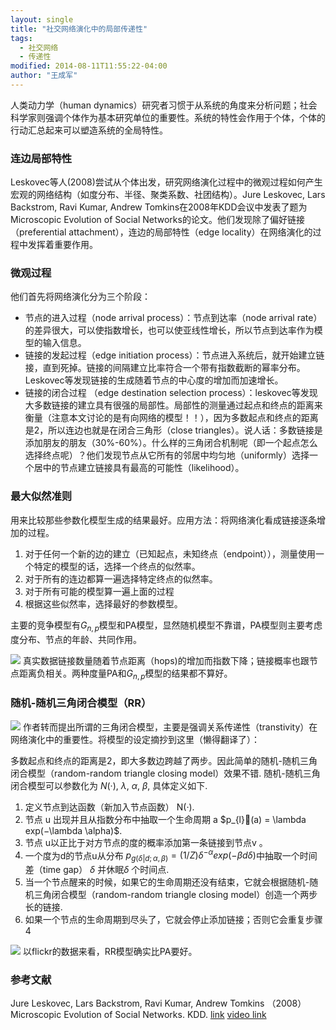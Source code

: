 ```yaml
---
layout: single
title: "社交网络演化中的局部传递性"
tags:
  - 社交网络
  - 传递性
modified: 2014-08-11T11:55:22-04:00
author: "王成军"
---
```


人类动力学（human dynamics）研究者习惯于从系统的角度来分析问题；社会科学家则强调个体作为基本研究单位的重要性。系统的特性会作用于个体，个体的行动汇总起来可以塑造系统的全局特性。

### 连边局部特性

Leskovec等人(2008)尝试从个体出发，研究网络演化过程中的微观过程如何产生宏观的网络结构（如度分布、半径、聚类系数、社团结构）。Jure Leskovec, Lars Backstrom, Ravi Kumar, Andrew Tomkins在2008年KDD会议中发表了题为Microscopic Evolution of Social Networks的论文。他们发现除了偏好链接（preferential attachment），连边的局部特性（edge locality）在网络演化的过程中发挥着重要作用。

### 微观过程
他们首先将网络演化分为三个阶段：

- 节点的进入过程（node arrival process）：节点到达率（node arrival rate）的差异很大，可以使指数增长，也可以使亚线性增长，所以节点到达率作为模型的输入信息。
- 链接的发起过程（edge initiation process）：节点进入系统后，就开始建立链接，直到死掉。链接的间隔建立比率符合一个带有指数截断的幂率分布。Leskovec等发现链接的生成随着节点的中心度的增加而加速增长。
- 链接的闭合过程 （edge destination selection process）：leskovec等发现大多数链接的建立具有很强的局部性。局部性的测量通过起点和终点的距离来衡量（注意本文讨论的是有向网络的模型！！），因为多数起点和终点的距离是2，所以连边也就是在闭合三角形（close triangles）。说人话：多数链接是添加朋友的朋友（30%-60%）。什么样的三角闭合机制呢（即一个起点怎么选择终点呢）？他们发现节点从它所有的邻居中均匀地（uniformly）选择一个居中的节点建立链接具有最高的可能性（likelihood）。

### 最大似然准则
用来比较那些参数化模型生成的结果最好。应用方法：将网络演化看成链接逐条增加的过程。

1. 对于任何一个新的边的建立（已知起点，未知终点（endpoint）），测量使用一个特定的模型的话，选择一个终点的似然率。
2. 对于所有的连边都算一遍选择特定终点的似然率。
3. 对于所有可能的模型算一遍上面的过程
4. 根据这些似然率，选择最好的参数模型。

主要的竞争模型有$G_{n, p}$模型和PA模型，显然随机模型不靠谱，PA模型则主要考虑度分布、节点的年龄、共同作用。

![](http://chengjun.qiniudn.com/edges_leskovec.PNG)
真实数据链接数量随着节点距离（hops)的增加而指数下降；链接概率也跟节点距离负相关。两种度量PA和$G_{n, p}$模型的结果都不算好。

### 随机-随机三角闭合模型（RR）
![](http://chengjun.qiniudn.com/triangle-closing.PNG)
作者转而提出所谓的三角闭合模型，主要是强调关系传递性（transtivity）在网络演化中的重要性。将模型的设定摘抄到这里（懒得翻译了）：

多数起点和终点的距离是2，即大多数边跨越了两步。因此简单的随机-随机三角闭合模型（random-random triangle closing model）效果不错. 随机-随机三角闭合模型可以参数化为 $N(·)$, $\lambda$, $\alpha$, $\beta$, 具体定义如下.

1. 定义节点到达函数（新加入节点函数） N(·).
2. 节点 u 出现并且从指数分布中抽取一个生命周期 a $p_{l}(a) = \lambda  exp(−\lambda  \alpha)$.
3. 节点 u以正比于对方节点的度的概率添加第一条链接到节点v 。
4. 一个度为d的节点u从分布
$p_{g(\delta |d; \alpha, \beta)} = (1/Z) \delta^{ − \alpha}  exp(−\beta  d  \delta)$中抽取一个时间差（time gap） $\delta$  并休眠$\delta$ 个时间点.
5. 当一个节点醒来的时候，如果它的生命周期还没有结束，它就会根据随机-随机三角闭合模型（random-random triangle closing model）创造一个两步长的链接.
6. 如果一个节点的生命周期到尽头了，它就会停止添加链接；否则它会重复步骤4

![](http://chengjun.qiniudn.com/simulated_leskovec.PNG)
以flickr的数据来看，RR模型确实比PA要好。

### 参考文献
Jure Leskovec, Lars Backstrom, Ravi Kumar, Andrew Tomkins （2008）Microscopic Evolution of Social Networks. KDD. [link](http://vdisk.weibo.com/s/3nFsyZYcoo) [video link](http://videolectures.net/kdd08_leskovec_mesn/)
